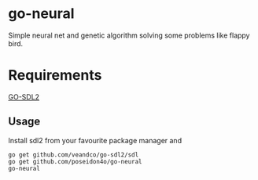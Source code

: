 # go-neural

Simple neural net and genetic algorithm solving some problems like flappy bird.

# Requirements

[GO-SDL2](https://github.com/veandco/go-sdl2)


## Usage

Install sdl2 from your favourite package manager and

```
go get github.com/veandco/go-sdl2/sdl
go get github.com/poseidon4o/go-neural
go-neural
```
